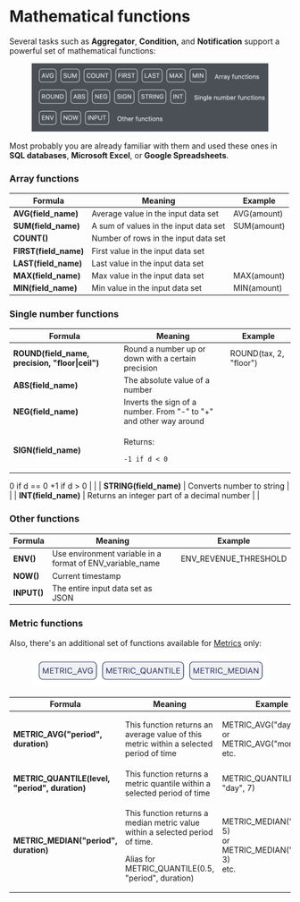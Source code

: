 # Mathematical functions

Several tasks such as **Aggregator**, **Condition,** and **Notification** support a powerful set of mathematical functions:

<figure><img src="../.gitbook/assets/Screenshot 2024-06-21 at 22.19.25.png" alt=""><figcaption></figcaption></figure>

Most probably you are already familiar with them and used these ones in **SQL databases**, **Microsoft Excel**, or **Google Spreadsheets**.&#x20;

### Array functions

| Formula                | Meaning                               | Example     |
| ---------------------- | ------------------------------------- | ----------- |
| **AVG(field\_name)**   | Average value in the input data set   | AVG(amount) |
| **SUM(field\_name)**   | A sum of values in the input data set | SUM(amount) |
| **COUNT()**            | Number of rows in the input data set  |             |
| **FIRST(field\_name)** | First value in the input data set     |             |
| **LAST(field\_name)**  | Last value in the input data set      |             |
| **MAX(field\_name)**   | Max value in the input data set       | MAX(amount) |
| **MIN(field\_name)**   | Min value in the input data set       | MIN(amount) |

### Single number functions

| Formula                                          | Meaning                                                                             | Example                |
| ------------------------------------------------ | ----------------------------------------------------------------------------------- | ---------------------- |
| **ROUND(field\_name, precision, "floor\|ceil")** | Round a number up or down with a certain precision                                  | ROUND(tax, 2, "floor") |
| **ABS(field\_name)**                             | The absolute value of a number                                                      |                        |
| **NEG(field\_name)**                             | Inverts the sign of a number. From "-" to "+" and other way around                  |                        |
| **SIGN(field\_name)**                            | <p>Returns:</p><pre><code>-1 if d &#x3C;  0
 0 if d == 0
+1 if d >  0
</code></pre> |                        |
| **STRING(field\_name)**                          | Converts number to string                                                           |                        |
| **INT(field\_name)**                             | Returns an integer part of a decimal number                                         |                        |

### Other functions

| Formula     | Meaning                                                     | Example                 |
| ----------- | ----------------------------------------------------------- | ----------------------- |
| **ENV()**   | Use environment variable in a format of ENV\_variable\_name | ENV\_REVENUE\_THRESHOLD |
| **NOW()**   | Current timestamp                                           |                         |
| **INPUT()** | The entire input data set as JSON                           |                         |

### Metric functions

Also, there's an additional set of functions available for [Metrics](broken-reference) only:

<figure><img src="../.gitbook/assets/Screenshot 2023-03-17 at 19.48.49.png" alt=""><figcaption></figcaption></figure>

| Formula                                         | Meaning                                                                                                                                              | Example                                                                    |
| ----------------------------------------------- | ---------------------------------------------------------------------------------------------------------------------------------------------------- | -------------------------------------------------------------------------- |
| **METRIC\_AVG("period", duration)**             | This function returns an average value of this metric within a selected period of time                                                               | <p>METRIC_AVG("day", 5)<br>or <br>METRIC_AVG("month", 3)<br>etc.</p>       |
| **METRIC\_QUANTILE(level, "period", duration)** | This function returns a metric quantile within a selected period of time                                                                             | METRIC\_QUANTILE(0.25, "day", 7)                                           |
| **METRIC\_MEDIAN("period", duration)**          | <p>This function returns a median metric value within a selected period of time.</p><p></p><p>Alias for METRIC_QUANTILE(0.5, "period", duration)</p> | <p>METRIC_MEDIAN("day", 5)<br>or <br>METRIC_MEDIAN("month", 3)<br>etc.</p> |

